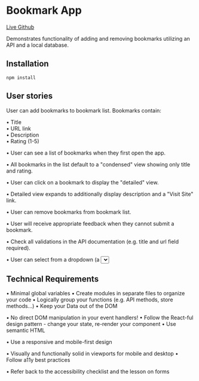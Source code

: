 # Bookmark App
[Live Github](https://gillitux.github.io/bookmark-app/dist "Live Page")  
  
Demonstrates functionality of adding and removing bookmarks utilizing an API and a local database. 
## Installation
```
npm install
```
## User stories

User can add bookmarks to bookmark list. Bookmarks contain:

•  Title  
•  URL link  
•  Description  
•  Rating (1-5)  

•  User can see a list of bookmarks when they first open the app.

•  All bookmarks in the list default to a "condensed" view showing only title and rating. 

•  User can click on a bookmark to display the "detailed" view.

•  Detailed view expands to additionally display description and a "Visit Site" link.  

•  User can remove bookmarks from bookmark list.

•  User will receive appropriate feedback when they cannot submit a bookmark.

•  Check all validations in the API documentation (e.g. title and url field required).  

•  User can select from a dropdown (a <select> element) a "minimum rating" to filter the list by all bookmarks rated at or above the chosen selection.
Use namespacing to adhere to good architecture practices


## Technical Requirements
•  Minimal global variables
•  Create modules in separate files to organize your code
•  Logically group your functions (e.g. API methods, store methods...)
•  Keep your Data out of the DOM

•  No direct DOM manipulation in your event handlers!
•  Follow the React-ful design pattern - change your state, re-render your component
•  Use semantic HTML

•  Use a responsive and mobile-first design

•  Visually and functionally solid in viewports for mobile and desktop
•  Follow a11y best practices

•  Refer back to the accessibility checklist and the lesson on forms
